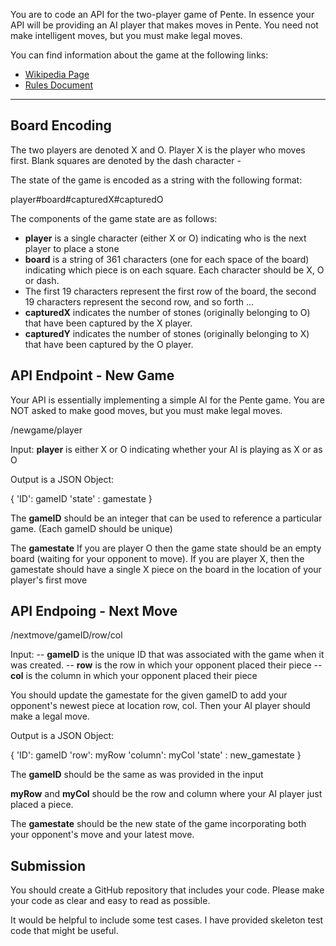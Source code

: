 You are to code an API for the two-player game of Pente. In essence your API will be providing an AI player that makes moves in Pente. 
You need not make intelligent moves, but you must make legal moves.

You can find information about the game at the following links:
- [Wikipedia Page](https://en.wikipedia.org/wiki/Pente)
- [Rules Document](https://www.ultraboardgames.com/pente/game-rules.php)

---

## Board Encoding

The two players are denoted X and O. Player X is the player who moves first. Blank squares are denoted by the dash character \-

The state of the game is encoded as a string with the following format:

  player#board#capturedX#capturedO

The components of the game state are as follows:
- **player** is a single character (either X or O) indicating who is the next player to place a stone
- **board** is a string of 361 characters (one for each space of the board) indicating which piece is on each square. Each character should be X, O or dash.
- The first 19 characters represent the first row of the board, the second 19 characters represent the second row, and so forth ...
- **capturedX** indicates the number of stones (originally belonging to O) that have been captured by the X player.
- **capturedY** indicates the number of stones (originally belonging to X) that have been captured by the O player.

## API Endpoint - New Game

Your API is essentially implementing a simple AI for the Pente game. You are NOT asked to make good moves, but you must make legal moves.

/newgame/player

Input: **player** is either X or O indicating whether your AI is playing as X or as O

Output is a JSON Object:

  {
  'ID': gameID
  'state' : gamestate
  }

The **gameID** should be an integer that can be used to reference a particular game. (Each gameID should be unique)

The **gamestate** If you are player O then the game state should be an empty board (waiting for your opponent to move). 
If you are player X, then the gamestate should have a single X piece on the board in the location of your player's first move

## API Endpoing - Next Move

/nextmove/gameID/row/col

Input: 
-- **gameID** is the unique ID that was associated with the game when it was created. 
-- **row** is the row in which your opponent placed their piece
-- **col** is the column in which your opponent placed their piece

You should update the gamestate for the given gameID to add your opponent's newest piece at location row, col. Then your AI player should make a legal move.

Output is a JSON Object:

  {
  'ID': gameID
  'row': myRow
  'column': myCol
  'state' : new_gamestate
  }

The **gameID** should be the same as was provided in the input

**myRow** and **myCol** should be the row and column where your AI player just placed a piece.

The **gamestate** should be the new state of the game incorporating both your opponent's move and your latest move.

## Submission

You should create a GitHub repository that includes your code. Please make your code as clear and easy to read as possible. 

It would be helpful to include some test cases. I have provided skeleton test code that might be useful.


